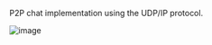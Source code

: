 P2P chat implementation using the UDP/IP protocol.

![image](https://user-images.githubusercontent.com/56000167/210080651-ac3c8e0c-f16b-4cfd-a891-edbaff203d48.png)
